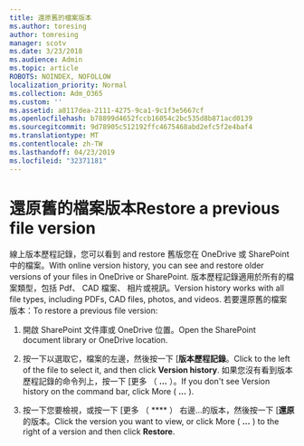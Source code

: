 ```yaml
---
title: 還原舊的檔案版本
ms.author: toresing
author: tomresing
manager: scotv
ms.date: 3/23/2018
ms.audience: Admin
ms.topic: article
ROBOTS: NOINDEX, NOFOLLOW
localization_priority: Normal
ms.collection: Adm_O365
ms.custom: ''
ms.assetid: a8117dea-2111-4275-9ca1-9c1f3e5667cf
ms.openlocfilehash: b78899d4652fccb16054c2bc535d8b871acd0139
ms.sourcegitcommit: 9d78905c512192ffc4675468abd2efc5f2e4baf4
ms.translationtype: MT
ms.contentlocale: zh-TW
ms.lasthandoff: 04/23/2019
ms.locfileid: "32371181"
---
```

# <a name="restore-a-previous-file-version"></a><span data-ttu-id="f632b-102">還原舊的檔案版本</span><span class="sxs-lookup"><span data-stu-id="f632b-102">Restore a previous file version</span></span>

<span data-ttu-id="f632b-103">線上版本歷程記錄，您可以看到 and restore 舊版您在 OneDrive 或 SharePoint 中的檔案。</span><span class="sxs-lookup"><span data-stu-id="f632b-103">With online version history, you can see and restore older versions of your files in OneDrive or SharePoint.</span></span> <span data-ttu-id="f632b-104">版本歷程記錄適用於所有的檔案類型，包括 Pdf、 CAD 檔案、 相片或視訊。</span><span class="sxs-lookup"><span data-stu-id="f632b-104">Version history works with all file types, including PDFs, CAD files, photos, and videos.</span></span> <span data-ttu-id="f632b-105">若要還原舊的檔案版本：</span><span class="sxs-lookup"><span data-stu-id="f632b-105">To restore a previous file version:</span></span>
  
1. <span data-ttu-id="f632b-106">開啟 SharePoint 文件庫或 OneDrive 位置。</span><span class="sxs-lookup"><span data-stu-id="f632b-106">Open the SharePoint document library or OneDrive location.</span></span>
    
2. <span data-ttu-id="f632b-107">按一下以選取它，檔案的左邊，然後按一下 [**版本歷程記錄**。</span><span class="sxs-lookup"><span data-stu-id="f632b-107">Click to the left of the file to select it, and then click **Version history**.</span></span> <span data-ttu-id="f632b-108">如果您沒有看到版本歷程記錄的命令列上，按一下 [更多 （ **...** ）。</span><span class="sxs-lookup"><span data-stu-id="f632b-108">If you don't see Version history on the command bar, click More ( **...** ).</span></span> 
    
3. <span data-ttu-id="f632b-109">按一下您要檢視，或按一下 [更多 （ \*\*\*\* ） 右邊...的版本，然後按一下 [**還原**的版本。</span><span class="sxs-lookup"><span data-stu-id="f632b-109">Click the version you want to view, or click More ( **...** ) to the right of a version and then click **Restore**.</span></span>
    

